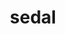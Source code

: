 ---
title: sedal
type: "projects/generic_projects/documents"

subtitles:
  - title: "SEDAL project"
    class: "label red"
    options:
      - name: "B1 proposal"
      - name: "B2 proposal"
      - name: "Interview slides"
  
  - title: "Reporting"
    class: "label yellow"
    options:
      - name: "Continuous reporting: 01/09/2015 - 28/02/2017"
      - name: "Mid-term report: 01/09/2015 - 28/02/2018"

  - title: "Outreach presentations"
    class: "label lightblue"
    options:
      - name: "AAA"
      - name: "AAA"
      - name: "AAA"
---